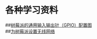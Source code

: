 # 各种学习资料

##[树莓派的通用输入输出针（GPIO）配置图](raspi/gpio/raspi_gpio.md)  
##[为树莓派设置无线网络](raspi/wifi/settingwifi.md)
